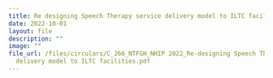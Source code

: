 ```yaml
---
title: Re designing Speech Therapy service delivery model to ILTC facilities
date: 2022-10-01
layout: file
description: ""
image: ""
file_url: /files/circulars/C_266_NTFGH_NHIP 2022_Re-designing Speech Therapy service
  delivery model to ILTC facilities.pdf
---
```

